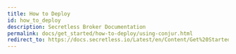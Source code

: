 ```yaml
---
title: How to Deploy
id: how_to_deploy
description: Secretless Broker Documentation
permalink: docs/get_started/how-to-deploy/using-conjur.html
redirect_to: https://docs.secretless.io/Latest/en/Content/Get%20Started/using-conjur.htm
---
```

